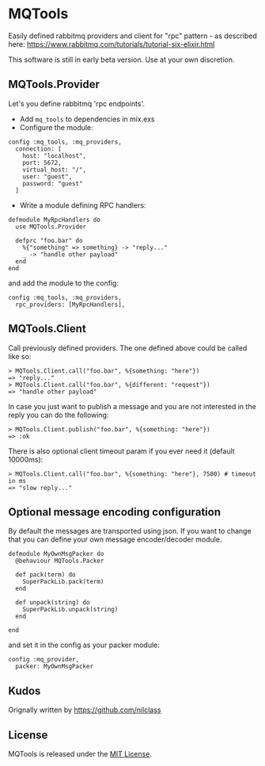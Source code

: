 # MQTools

Easily defined rabbitmq providers and client for "rpc" pattern - as described here: https://www.rabbitmq.com/tutorials/tutorial-six-elixir.html

This software is still in early beta version. Use at your own discretion.


## MQTools.Provider

Let's you define rabbitmq 'rpc endpoints'.

* Add `mq_tools` to dependencies in mix.exs
* Configure the module:

```
config :mq_tools, :mq_providers,
  connection: [
    host: "localhost",
    port: 5672,
    virtual_host: "/",
    user: "guest",
    password: "guest"
  ]
```

* Write a module defining RPC handlers:

```
defmodule MyRpcHandlers do
  use MQTools.Provider

  defprc "foo.bar" do
    %{"something" => something} -> "reply..."
    _ -> "handle other payload"
  end
end
```

and add the module to the config:

```
config :mq_tools, :mq_providers,
  rpc_providers: [MyRpcHandlers],
```

## MQTools.Client

Call previously defined providers. The one defined above could be called like so:

```
> MQTools.Client.call("foo.bar", %{something: "here"})
=> "reply..."
> MQTools.Client.call("foo.bar", %{different: "request"})
=> "handle other payload"
```

In case you just want to publish a message and you are not interested in the reply you can do the following:

```
> MQTools.Client.publish("foo.bar", %{something: "here"})
=> :ok
```

There is also optional client timeout param if you ever need it (default 10000ms):

```
> MQTools.Client.call("foo.bar", %{something: "here"}, 7500) # timeout in ms
=> "slow reply..."
```

## Optional message encoding configuration

By default the messages are transported using json. If you want to change that you can define your own message encoder/decoder module.

```
defmodule MyOwnMsgPacker do
  @behaviour MQTools.Packer

  def pack(term) do
    SuperPackLib.pack(term)
  end

  def unpack(string) do
    SuperPackLib.unpack(string)
  end

end
```

and set it in the config as your packer module:

```
config :mq_provider,
  packer: MyOwnMsgPacker
````


## Kudos
Orignally written by https://github.com/nilclass

## License

MQTools is released under the [MIT License](https://opensource.org/licenses/MIT).